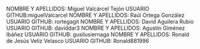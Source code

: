 NOMBRE Y APELLIDOS: Miguel Valcárcel Tejón 	USUARIO GITHUB:miguelValcarcel
NOMBRE Y APELLIDOS: Raúl Ortega González 	USUARIO GITHUB: rortegagit
NOMBRE Y APELLIDOS: David Aguilera Rubio 	USUARIO GITHUB: daviddar3
NOMBRE Y APELLIDOS: Agustín Giménez Ibáñez 	USUARIO GITHUB: gusilusiernaga
NOMBRE Y APELLIDOS: Ronald de Jesús Veliz Velasco USUARIO GITHUB: Ronald881996
